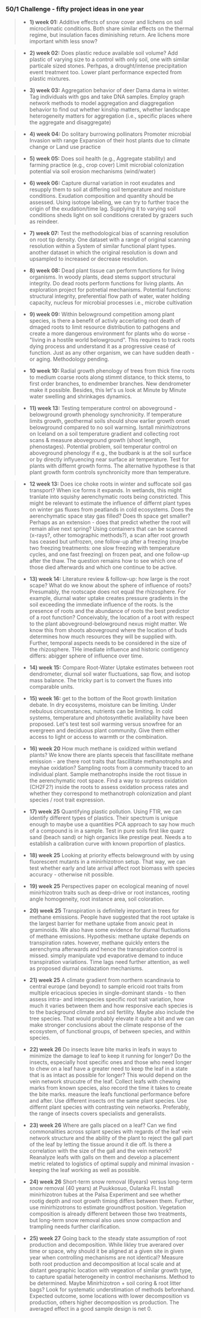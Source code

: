 ### 50/1 Challenge - fifty project ideas in one year

> - **1) week 01:** Additive effects of snow cover and lichens on soil microclimatic conditions. Both share similar effects on the thermal regime, but insulation faces diminishing return. Are lichens more important whith less snow?

> - **2) week 02:** Does plastic reduce available soil volume? Add plastic of varying size to a control with only soil, one with similar particale sized stones. Perhpas, a drought/intense precipitation event treatment too. Lower plant performance expected from plastic mixtures.

> - **3) week 03:** Aggregation behavior of deer Dama dama in winter. Tag individuals with gps and take DNA samples. Employ graph network methods to model aggregation and diaggregation behavior to find out whether kinship matters, whether landscape heterogeneity matters for aggregation (i.e., specific places where the aggregate and disaggregate)

> - **4) week 04:** Do solitary burrowing pollinators Promoter microbial Invasion with range Expansion of their host plants due to climate change or Land use practice

> - **5) week 05:** Does soil health (e.g., Aggregate stability) and farming practice (e.g., crop cover) Limit microbial colonization potential via soil erosion mechanisms (wind/water)

> - **6) week 06:** Capture diurnal variation in root exudates and resupply them to soil at differing soil temperature and moisture conditions. Exudation composition and quantity should be assessed. Using isotope labeling, we can try to further trace the origin of the exudation/time lag. Supplying it to varying soil conditions sheds light on soil conditions crerated by grazers such as reindeer.

> - **7) week 07:** Test the methodological bias of scanning resolution on root tip density. One dataset with a range of original scanning resolution within a System of similar functional plant types. another dataset in which the original resolution is down and upsampled to increased or decrease resolution.

> - **8) week 08:** Dead plant tissue can perform functions for living organisms. In woody plants, dead stems support structural integrity. Do dead roots perform functions for living plants. An exploration project for potnetial mechanisms. Potential functions: structural integrity, preferential flow path of water, water holding capacity, nucleus for microbial processes i.e., microbe cultivation

> - **9) week 09:** Within belowground competition among plant species, is there a benefit of activly accerlating root death of dmaged roots to limit resource distribution to pathogens and create a more dangerous environment for plants who do worse  - "living in a hostile world belowground". This requires to track roots dying process and understand it as a progressive ceasé of function. Just as any other organism, we can have sudden death - or aging. Methodology pending. 

> - **10 week 10:** Radial growth phenology of trees from thick fine roots to medium coarse roots along stimmt distance, to thick stems, to first order branches, to endmember branches. New dendrometer make it possible. Besides, this let's us look at Minute by Minute water swelling and shrinkages dynamics.

>- **11) week 13:** Testing temperature control on aboveground - belowground growth phenology synchronicity. If temperature limits growth, geothermal soils should show earlier growth onset belowground compared to no soil warming. Isntall minirhizotrons on Iceland on a soil temperature gradient and collecting root scans & measure aboveground growth (shoot length, phenostages). Potential problem, soil temperatur control on aboveground phenology if e.g., the budbank is at the soil surface or by directly inflyuencing near surface air temperature. Test for plants with differnt growth forms. The alternative hypothese is that plant growth form controls synchronicity more than temperature.

>- **12 week 13:**  Does ice choke roots in winter and suffocate soil gas transport? When ice forms it expands. In wetlands, this might tranlate into squishy aerenchymatic roots being constricted. This might be relevant to estimate the influence of differnt plant types on winter gas fluxes from peatlands in cold ecosystems. Does the aerenchymatic space stay gas filled? Does th space get smaller? Perhaps as an extension - does that predict whether the root will remain alive next spring? Using containers that can be scanned (x-rays?, other tomographic methods?), a scan after root growth has ceased but unfrozen, one follow-up after a freezing (maybe two freezing treatments:  one slow freezing with temperature cycles, and one fast freezing) on frozen peat, and one follow-up after the thaw. The question remains how to see which one of those died afterwards and which one continue to be active.

>- **13) week 14:** Literature review & folllow-up: how large is the root scape? What do we know about the sphere of influence of roots? Presumably, the rootscape does not equal the rhizosphere. For example, diurnal water uptake creates pressure gradients in the soil exceeding the immediate influence of the roots. Is the presence of roots and the abundance of roots the best predictor of a root function? Conceivably, the location of a root with respect to the plant aboveground-belowground nexus might matter. We know this from shoots aboveground where the location of buds determines how much resources they will be supplied with. Further, temporal aspects needs to be considered in the size of the rhizosphere. THe imediate influence and historic contigency differs:  abigger sphere of influence over time.   

>- **14) week 15:** Compare Root-Water Uptake estimates between root dendrometer, diurnal soil water fluctuations, sap flow, and isotop mass balance. The tricky part is to convert the fluxes into comparable units. 

>- **15) week 16:** get to the bottom of the Root growth limitation debate. In dry ecosystems, moisture can be limiting. Under nebulous circumstances, nutrients  can be limiting. In cold systems, temperature and photosynthetic availability have been proposed. Let's test test soil warming versus snowfree for an evergreen and deciduous plant community. Give them either access to light or access to warmth or the combination.
 
>- **16) week 20** How much methane is oxidized within wetland plants? We know there are plants speceis that fascillitate methane emission - are there root traits that fascillitate methanotrophs and meyhae oxidation? Sampling roots from a community traced to an individual plant. Sample methanotrophs inside the root tissue in the aerenchymatic root space. Find a way to surpress oxidation (CH2F2?) inside the roots to assess oxidation process rates and whether they correspond to methanotroph colonization and plant species / root trait expression. 
 
>- **17) week 25** Quantifying plastic pollution. Using FTIR, we can identify different types of plastics. Their spectrum is unique enough to maybe use a quantities PCA approach to say how much of a compound is in a sample. Test in pure soils first like quarz sand (beach sand) or high organics like prestige peat. Needs a to establish a calibration curve with known proportion of plastics.

>- **18) week 25** Looking at priority effects belowground with by using fluorescent mutants in a minirhizotron setup. That way, we can test whether early and late arrival affect root biomass with species accuracy - otherwise nit possible.

>- **19) week 25** Perspectives paper on ecological meaning of novel minirhizotron traits such as deep-drive or root instances, rooting angle homogeneity, root instance area, soil coloration. 

>- **20) week 25** Transpiration is definitely important in trees for methane emissions. People have suggested that the root uptake is the largest barrier for methane uptake from anoxic peat in graminoids. We also have some evidence for diurnal fluctuations of methane emissions. Hypothesis: methane uptake depends on transpiration rates. however, methane quickly enters the aerenchyma afterwards and hence the transpiration control is missed. simply manipulate vpd evaporative demand to induce transpiration variations. Time lags need further attention, as well as proposed diurnal oxidazation mechanisms.

>- **21) week 25** A climate gradient from northern scandinavia to central europe (and beyond) to sample ericoid root traits from multiple ericacious species in single-dominant stands - to then assess intra- and interspecies specific root trait variation, how much it varies between them and how responsive each species is to the background climate and soil fertility. Maybe also include the tree species. That would probably elevate it quite a bit and we can make stronger conclusions about the climate response of the ecosystem, of functional groups, of between species, and within species.

>- **22) week 26** Do insects leave bite marks in leafs in ways to minimize the damage to leaf to keep it running for longer? Do the insects, especially host specific ones and those who need longer to chew on a leaf have a greater need to keep the leaf in a state that is as intact as possible for longer? This would depend on the vein network strucutre of the leaf. Collect leafs with chewing marks from known species, also record the time it takes to create the bite marks. measure the leafs functional performance before and after. Use different insects ont the same plant species. Use differnt plant species with contrasting vein networks. Preferably, the range of insects covers specialists and generalists.

>- **23) week 26** Where are galls placed on a leaf? Can we find commonalities across splant species with regards of the leaf vein network structure and the ability of the plant to reject the gall part of the leaf by letting the tissue around it die off. Is there a correlation with the size of the gall and the vein network? Reanalyze leafs with galls on them and develop a placement metric related to logistics of optimal supply and minimal invasion - keeping the leaf working as well as possible. 

>- **24) week 26** Short-term snow removal (6years) versus long-term snow removal (40 years) at Puukkosuo, Oulanka FI. Install minirhizotron tubes at the Palsa Experiment and see whether rootig depth and root growth timing differs between them. Further, use minirhizotrons to estimate groundfrost position. Vegetation composition is already different between those two treatments, but long-term snow removal also uses snow compaction and trampling needs further clarification.

>- **25) week 27** Going back to the steady state assumption of root production and decomposition. While likley true averared over time or space, why should it be aligned at a given site in given year when controlling mechanisms are not identical? Measure both root production and decomposition at local scale and at distant geographic location with vegeation of similar growth type, to capture spatial heterogeneity in control mechanisms. Method to be determined. Maybe Minirhizotron + soil coring & root litter bags? Look for systematic understimation of methods beforehand. Expected outcome, some locations with lower decomposition vs production, others higher decomposition vs production. The averaged effect in a good sample design is net 0.  

